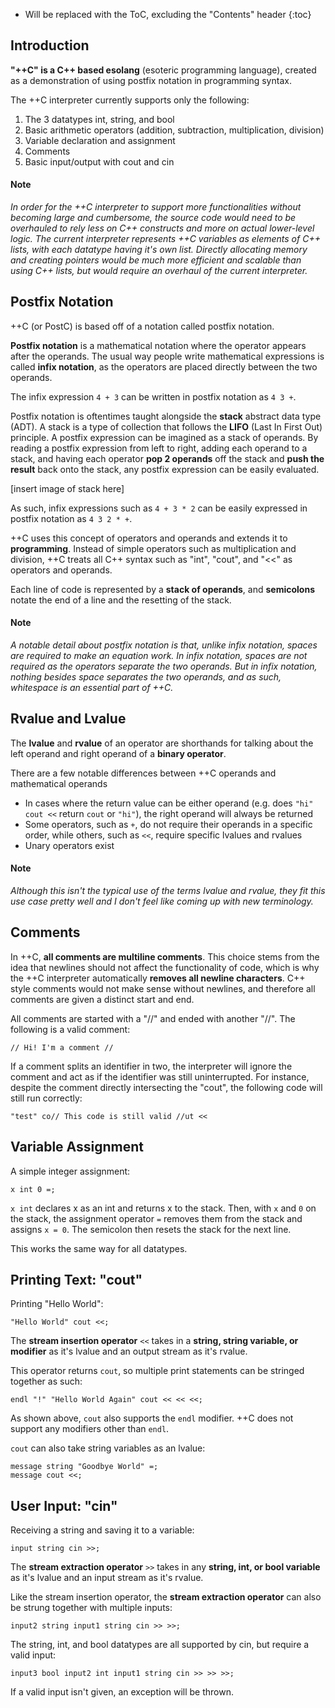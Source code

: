 * Will be replaced with the ToC, excluding the "Contents" header
{:toc}

## Introduction

**"++C" is a C++ based esolang** (esoteric programming language), created as a demonstration of using postfix notation in programming syntax. 

The ++C interpreter currently supports only the following:
1. The 3 datatypes int, string, and bool
2. Basic arithmetic operators (addition, subtraction, multiplication, division)
3. Variable declaration and assignment
4. Comments
5. Basic input/output with cout and cin

#### Note
_In order for the ++C interpreter to support more functionalities without becoming large and cumbersome, the source code would need to be overhauled to rely less on C++ constructs and more on actual lower-level logic. The current interpreter represents ++C variables as elements of C++ lists, with each datatype having it's own list. Directly allocating memory and creating pointers would be much more efficient and scalable than using C++ lists, but would require an overhaul of the current interpreter._

## Postfix Notation

++C (or PostC) is based off of a notation called postfix notation.

**Postfix notation** is a mathematical notation where the operator appears after the operands. 
The usual way people write mathematical expressions is called **infix notation**, as the operators are placed directly between the two operands.

The infix expression `4 + 3` can be written in postfix notation as `4 3 +`. 

Postfix notation is oftentimes taught alongside the **stack** abstract data type (ADT). A stack is a type of collection that follows the **LIFO** (Last In First Out) principle. A postfix expression can be imagined as a stack of operands. By reading a postfix expression from left to right, adding each operand to a stack, and having each operator **pop 2 operands** off the stack and **push the result** back onto the stack, any postfix expression can be easily evaluated.

[insert image of stack here]

As such, infix expressions such as `4 + 3 * 2` can be easily expressed in postfix notation as `4 3 2 * +`.

++C uses this concept of operators and operands and extends it to **programming**. Instead of simple operators such as multiplication and division, ++C treats all C++ syntax such as "int", "cout", and "<<" as operators and operands.

Each line of code is represented by a **stack of operands**, and **semicolons** notate the end of a line and the resetting of the stack.

#### Note
_A notable detail about postfix notation is that, unlike infix notation, spaces are required to make an equation work. In infix notation, spaces are not required as the operators separate the two operands. But in infix notation, nothing besides space separates the two operands, and as such, whitespace is an essential part of ++C._

## Rvalue and Lvalue
The **lvalue** and **rvalue** of an operator are shorthands for talking about the left operand and right operand of a **binary operator**.

There are a few notable differences between ++C operands and mathematical operands
- In cases where the return value can be either operand (e.g. does `"hi" cout <<` return `cout` or `"hi"`), the right operand will always be returned
- Some operators, such as `+`, do not require their operands in a specific order, while others, such as `<<`, require specific lvalues and rvalues
- Unary operators exist

#### Note
_Although this isn't the typical use of the terms lvalue and rvalue, they fit this use case pretty well and I don't feel like coming up with new terminology._

## Comments

In ++C, **all comments are multiline comments**. This choice stems from the idea that newlines should not affect the functionality of code, which is why the ++C interpreter automatically **removes all newline characters**. C++ style comments would not make sense without newlines, and therefore all comments are given a distinct start and end.

All comments are started with a "//" and ended with another "//". The following is a valid comment:

```
// Hi! I'm a comment //
```
If a comment splits an identifier in two, the interpreter will ignore the comment and act as if the identifier was still uninterrupted. For instance, despite the comment directly intersecting the "cout", the following code will still run correctly:
```
"test" co// This code is still valid //ut <<
```

## Variable Assignment

A simple integer assignment:
```
x int 0 =;
```
`x int` declares x as an int and returns x to the stack. Then, with `x` and `0` on the stack, the assignment operator `=` removes them from the stack and assigns `x = 0`. The semicolon then resets the stack for the next line.

This works the same way for all datatypes.

## Printing Text: "cout"

Printing "Hello World":
```
"Hello World" cout <<;
```
The **stream insertion operator** `<<` takes in a **string, string variable, or modifier** as it's lvalue and an output stream as it's rvalue. 

This operator returns `cout`, so multiple print statements can be stringed together as such:
```
endl "!" "Hello World Again" cout << << <<;
```
As shown above, `cout` also supports the `endl` modifier. ++C does not support any modifiers other than `endl`.

`cout` can also take string variables as an lvalue:
```
message string "Goodbye World" =;
message cout <<;
```

## User Input: "cin"

Receiving a string and saving it to a variable:
```
input string cin >>;
```
The **stream extraction operator** `>>` takes in any **string, int, or bool variable** as it's lvalue and an input stream as it's rvalue.

Like the stream insertion operator, the **stream extraction operator** can also be strung together with multiple inputs:
```
input2 string input1 string cin >> >>;
```

The string, int, and bool datatypes are all supported by cin, but require a valid input:
```
input3 bool input2 int input1 string cin >> >> >>;
```
If a valid input isn't given, an exception will be thrown.
